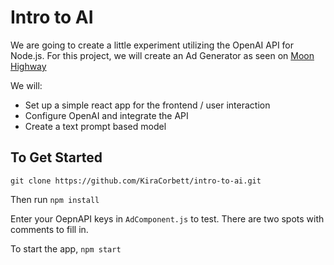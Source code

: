 # Intro to AI
We are going to create a little experiment utilizing the OpenAI API for Node.js. For this project, we will create an Ad Generator as seen on [Moon Highway](https://www.moonhighway.com/)

We will:
* Set up a simple react app for the frontend / user interaction
* Configure OpenAI and integrate the API
* Create a text prompt based model

## To Get Started
`git clone https://github.com/KiraCorbett/intro-to-ai.git`

Then run `npm install`

Enter your OepnAPI keys in `AdComponent.js` to test. There are two spots with comments to fill in.

To start the app, `npm start`
